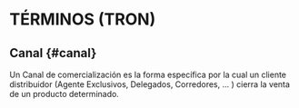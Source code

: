 # TÉRMINOS (TRON)

## Canal {#canal}

Un Canal de comercialización es la forma específica por la cual un cliente distribuidor (Agente Exclusivos, Delegados, Corredores, ... ) cierra la venta de un producto determinado. 
